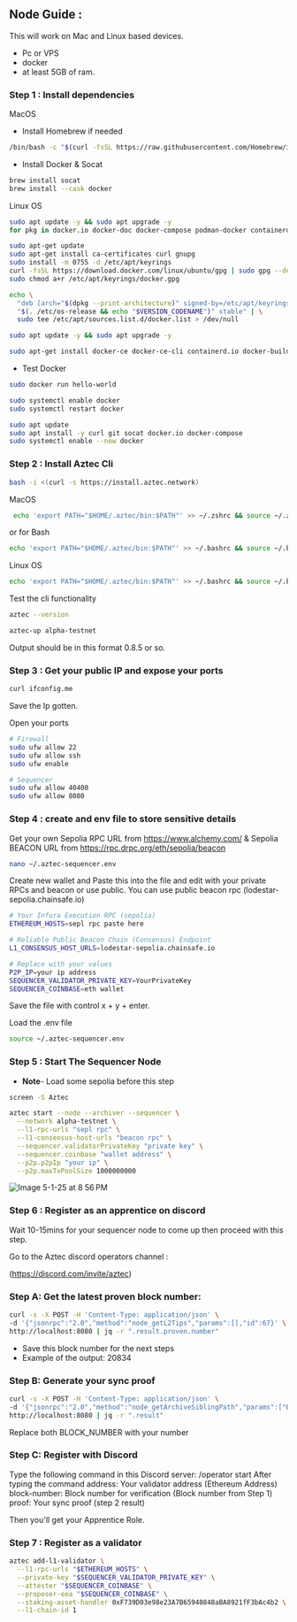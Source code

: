 ## Node Guide :

This will work on Mac and Linux based devices.
- Pc or VPS
- docker 
- at least 5GB of ram.
 
### Step 1 : Install dependencies 

MacOS

- Install Homebrew if needed
```bash
/bin/bash -c "$(curl -fsSL https://raw.githubusercontent.com/Homebrew/install/HEAD/install.sh)"
```
- Install Docker & Socat
```bash
brew install socat
brew install --cask docker
```

Linux OS
```bash
sudo apt update -y && sudo apt upgrade -y
for pkg in docker.io docker-doc docker-compose podman-docker containerd runc; do sudo apt-get remove $pkg; done

sudo apt-get update
sudo apt-get install ca-certificates curl gnupg
sudo install -m 0755 -d /etc/apt/keyrings
curl -fsSL https://download.docker.com/linux/ubuntu/gpg | sudo gpg --dearmor -o /etc/apt/keyrings/docker.gpg
sudo chmod a+r /etc/apt/keyrings/docker.gpg

echo \
  "deb [arch="$(dpkg --print-architecture)" signed-by=/etc/apt/keyrings/docker.gpg] download.docker.com/linux/ubuntu \
  "$(. /etc/os-release && echo "$VERSION_CODENAME")" stable" | \
  sudo tee /etc/apt/sources.list.d/docker.list > /dev/null

sudo apt update -y && sudo apt upgrade -y

sudo apt-get install docker-ce docker-ce-cli containerd.io docker-buildx-plugin docker-compose-plugin
```
- Test Docker
```bash
sudo docker run hello-world
```
```bash
sudo systemctl enable docker
sudo systemctl restart docker
```
```bash
sudo apt update
sudo apt install -y curl git socat docker.io docker-compose
sudo systemctl enable --now docker
```

### Step 2 : Install Aztec Cli

```bash
bash -i <(curl -s https://install.aztec.network)
```

MacOS

```bash
 echo 'export PATH="$HOME/.aztec/bin:$PATH"' >> ~/.zshrc && source ~/.zshrc
```
or for Bash

```bash
echo 'export PATH="$HOME/.aztec/bin:$PATH"' >> ~/.bashrc && source ~/.bashrc
```

Linux OS

```bash
echo 'export PATH="$HOME/.aztec/bin:$PATH"' >> ~/.bashrc && source ~/.bashrc
```
Test the cli functionality 

```bash
aztec --version
```
```bash
aztec-up alpha-testnet
```

Output should be in this format 0.8.5 or so.

### Step 3 : Get your public IP and expose your ports

```bash
curl ifconfig.me
```

Save the Ip gotten.

Open your ports 
```bash
# Firewall
sudo ufw allow 22
sudo ufw allow ssh
sudo ufw enable
```
```bash
# Sequencer
sudo ufw allow 40400
sudo ufw allow 8080
```

### Step 4 : create and env file to store sensitive details

Get your own Sepolia RPC URL from https://www.alchemy.com/ & Sepolia BEACON URL from https://rpc.drpc.org/eth/sepolia/beacon

```bash
nano ~/.aztec-sequencer.env
```

Create new wallet and Paste this into the file and edit with your private RPCs and beacon or use public.
You can use public beacon rpc (lodestar-sepolia.chainsafe.io)

```bash
# Your Infura Execution RPC (sepolia)
ETHEREUM_HOSTS=sepl rpc paste here

# Reliable Public Beacon Chain (Consensus) Endpoint
L1_CONSENSUS_HOST_URLS=lodestar-sepolia.chainsafe.io

# Replace with your values
P2P_IP=your ip address
SEQUENCER_VALIDATOR_PRIVATE_KEY=YourPrivateKey
SEQUENCER_COINBASE=eth wallet
```
Save the file with control x + y + enter.

Load the .env file 

```bash
source ~/.aztec-sequencer.env
```

### Step 5 : Start The Sequencer Node

- **Note**- Load some sepolia before this step

```bash
screen -S Aztec
```

```bash
aztec start --node --archiver --sequencer \
  --network alpha-testnet \
  --l1-rpc-urls "sepl rpc" \
  --l1-consensus-host-urls "beacon rpc" \
  --sequencer.validatorPrivateKey "private key" \
  --sequencer.coinbase "wallet address" \
  --p2p.p2pIp "your ip" \
  --p2p.maxTxPoolSize 1000000000
```
![Image 5-1-25 at 8 56 PM](https://github.com/user-attachments/assets/fb9372d1-4446-4c04-b2f8-5406a0ac0c09)

### Step 6 : Register as an apprentice on discord

Wait 10-15mins for your sequencer node to come up then proceed with this step.

Go to the Aztec discord operators channel :

(https://discord.com/invite/aztec)

### Step A: Get the latest proven block number:

```bash
curl -s -X POST -H 'Content-Type: application/json' \
-d '{"jsonrpc":"2.0","method":"node_getL2Tips","params":[],"id":67}' \
http://localhost:8080 | jq -r ".result.proven.number"
```

- Save this block number for the next steps
- Example of the output: 20834

### Step B: Generate your sync proof

```bash
curl -s -X POST -H 'Content-Type: application/json' \
-d '{"jsonrpc":"2.0","method":"node_getArchiveSiblingPath","params":["BLOCK_NUMBER","BLOCK_NUMBER"],"id":67}' \
http://localhost:8080 | jq -r ".result"
```

Replace both BLOCK_NUMBER with your number

### Step C: Register with Discord

Type the following command in this Discord server: /operator start
After typing the command
address: Your validator address (Ethereum Address)
block-number: Block number for verification (Block number from Step 1)
proof: Your sync proof (step 2 result)

Then you'll get your Apprentice Role.

### Step 7 : Register as a validator 

```bash
aztec add-l1-validator \
  --l1-rpc-urls "$ETHEREUM_HOSTS" \
  --private-key "$SEQUENCER_VALIDATOR_PRIVATE_KEY" \
  --attester "$SEQUENCER_COINBASE" \
  --proposer-eoa "$SEQUENCER_COINBASE" \
  --staking-asset-handler 0xF739D03e98e23A7B65940848aBA8921fF3bAc4b2 \
  --l1-chain-id 1 



